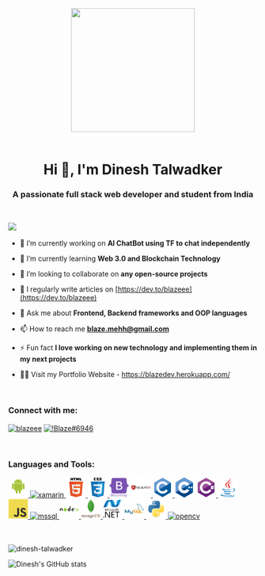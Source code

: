 <div id="header" align="center">
  <img width="250" height="250" src="https://media3.giphy.com/media/qgQUggAC3Pfv687qPC/giphy.gif?cid=6c09b95206a1f2a9e20921044e1f3c3758bcae433516c1f4&rid=giphy.gif" width="100"/>
</div>
<br>
<h1 align="center">Hi 👋, I'm Dinesh Talwadker</h1>
<h3 align="center">A passionate full stack web developer and student from India</h3>

<br>

![](https://komarev.com/ghpvc/?username=blaze-pvt)

- 🔭 I’m currently working on **AI ChatBot using TF to chat independently**

- 🌱 I’m currently learning **Web 3.0 and Blockchain Technology**

- 👯 I’m looking to collaborate on **any open-source projects**

- 📝 I regularly write articles on [https://dev.to/blazeee](https://dev.to/blazeee)

- 💬 Ask me about **Frontend, Backend frameworks and OOP languages**

- 📫 How to reach me **blaze.mehh@gmail.com**

- ⚡ Fun fact **I love working on new technology and implementing them in my next projects**

- 🐱‍💻 Visit my Portfolio Website - https://blazedev.herokuapp.com/
<br>
<h3 align="left">Connect with me:</h3>
<p align="left">
<a href="https://dev.to/blazeee" target="blank"><img align="center" src="https://raw.githubusercontent.com/rahuldkjain/github-profile-readme-generator/master/src/images/icons/Social/devto.svg" alt="blazeee" height="40" width="40" /></a>
<a href="https://discord.gg/!Blaze#6946" target="blank"><img align="center" src="https://raw.githubusercontent.com/rahuldkjain/github-profile-readme-generator/master/src/images/icons/Social/discord.svg" alt="!Blaze#6946" height="40" width="40" /></a>
</p>
<br>
<h3 align="left">Languages and Tools:</h3>
<p align="left"><p style="margin:bottom:5px;"></p><a href="https://developer.android.com" target="_blank" rel="noreferrer"><img src="https://raw.githubusercontent.com/devicons/devicon/master/icons/android/android-original-wordmark.svg" alt="android" width="40" height="40"/> </a> 
<a href="https://dotnet.microsoft.com/apps/xamarin" target="_blank" rel="noreferrer"> <img src="https://raw.githubusercontent.com/detain/svg-logos/780f25886640cef088af994181646db2f6b1a3f8/svg/xamarin.svg" alt="xamarin" width="40" height="40"/> </a> 
<a href="https://www.w3.org/html/" target="_blank" rel="noreferrer"> <img src="https://raw.githubusercontent.com/devicons/devicon/master/icons/html5/html5-original-wordmark.svg" alt="html5" width="40" height="40"/> </a> 
<a href="https://www.w3schools.com/css/" target="_blank" rel="noreferrer"> <img src="https://raw.githubusercontent.com/devicons/devicon/master/icons/css3/css3-original-wordmark.svg" alt="css3" width="40" height="40"/> </a>
<a href="https://getbootstrap.com" target="_blank" rel="noreferrer"> <img src="https://raw.githubusercontent.com/devicons/devicon/master/icons/bootstrap/bootstrap-plain-wordmark.svg" alt="bootstrap" width="40" height="40"/></a>
<a href="https://angular.io" target="_blank" rel="noreferrer"> <img src="https://raw.githubusercontent.com/devicons/devicon/master/icons/angularjs/angularjs-original-wordmark.svg" alt="angularjs" width="40" height="40"/> </a> 
<a href="https://www.cprogramming.com/" target="_blank" rel="noreferrer"> <img src="https://raw.githubusercontent.com/devicons/devicon/master/icons/c/c-original.svg" alt="c" width="40" height="40"/> </a> 
<a href="https://www.w3schools.com/cpp/" target="_blank" rel="noreferrer"> <img src="https://raw.githubusercontent.com/devicons/devicon/master/icons/cplusplus/cplusplus-original.svg" alt="cplusplus" width="40" height="40"/></a> 
<a href="https://www.w3schools.com/cs/" target="_blank" rel="noreferrer"> <img src="https://raw.githubusercontent.com/devicons/devicon/master/icons/csharp/csharp-original.svg" alt="csharp" width="40" height="40"/>
<a href="https://www.java.com" target="_blank" rel="noreferrer"> <img src="https://raw.githubusercontent.com/devicons/devicon/master/icons/java/java-original.svg" alt="java" width="40" height="40"/> </a>
</a> 
<a href="https://developer.mozilla.org/en-US/docs/Web/JavaScript" target="_blank" rel="noreferrer"> <img src="https://raw.githubusercontent.com/devicons/devicon/master/icons/javascript/javascript-original.svg" alt="javascript" width="40" height="40"/> </a> 
<a href="https://www.microsoft.com/en-us/sql-server" target="_blank" rel="noreferrer"> <img src="https://www.svgrepo.com/show/303229/microsoft-sql-server-logo.svg" alt="mssql" width="40" height="40"/> </a>
<a href="https://nodejs.org" target="_blank" rel="noreferrer"> <img src="https://raw.githubusercontent.com/devicons/devicon/master/icons/nodejs/nodejs-original-wordmark.svg" alt="nodejs" width="40" height="40"/> </a>
<a href="https://www.mongodb.com/" target="_blank" rel="noreferrer"> <img src="https://raw.githubusercontent.com/devicons/devicon/master/icons/mongodb/mongodb-original-wordmark.svg" alt="mongodb" width="40" height="40"/> </a> 
<a href="https://dotnet.microsoft.com/" target="_blank" rel="noreferrer"> <img src="https://raw.githubusercontent.com/devicons/devicon/master/icons/dot-net/dot-net-original-wordmark.svg" alt="dotnet" width="40" height="40"/> </a>
<a href="https://www.mysql.com/" target="_blank" rel="noreferrer"> <img src="https://raw.githubusercontent.com/devicons/devicon/master/icons/mysql/mysql-original-wordmark.svg" alt="mysql" width="40" height="40"/> </a>
<a href="https://www.python.org" target="_blank" rel="noreferrer"> <img src="https://raw.githubusercontent.com/devicons/devicon/master/icons/python/python-original.svg" alt="python" width="40" height="40"/> </a> 
<a href="https://opencv.org/" target="_blank" rel="noreferrer"> <img src="https://www.vectorlogo.zone/logos/opencv/opencv-icon.svg" alt="opencv" width="40" height="40"/> </a> 
<br><br><br>
<p><img align="center" src="https://github-readme-stats.vercel.app/api/top-langs?username=blaze-pvt&show_icons=true&locale=en&layout=compact" alt="dinesh-talwadker" /></p>

![Dinesh's GitHub stats](https://github-readme-stats.vercel.app/api?username=blaze-pvt&show_icons=true&theme=radical)
